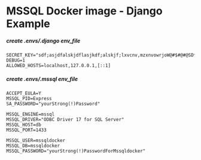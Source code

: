 # MSSQL Docker image - Django Example

##### create .envs/.django env_file
``` 
SECRET_KEY="sdf;asjdfalskjdflasjkdf;alskjf;lxvcnv,mzxnvowrjoW@#$#@#@SDfsda"
DEBUG=1
ALLOWED_HOSTS=localhost,127.0.0.1,[::1]
```

##### create .envs/.mssql env_file

```
ACCEPT_EULA=Y
MSSQL_PID=Express
SA_PASSWORD="yourStrong(!)Password"

MSSQL_ENGINE=mssql
MSSQL_DRIVER="ODBC Driver 17 for SQL Server"
MSSQL_HOST=db
MSSQL_PORT=1433

MSSQL_USER=mssqldocker
MSSQL_DB=mssqldocker
MSSQL_PASSWORD="yourStrong(!)PasswordForMssqldocker"
```
